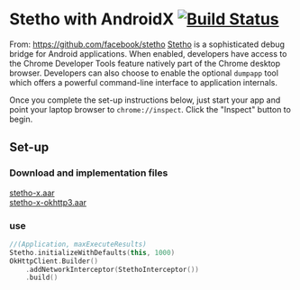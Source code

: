 # Stetho with AndroidX [![Build Status](https://travis-ci.org/facebook/stetho.svg?branch=master)](https://travis-ci.org/facebook/stetho)
From: https://github.com/facebook/stetho
[Stetho](https://facebook.github.io/stetho) is a sophisticated debug bridge for Android applications. When enabled,
developers have access to the Chrome Developer Tools feature natively part of
the Chrome desktop browser. Developers can also choose to enable the optional
`dumpapp` tool which offers a powerful command-line interface to application
internals.

Once you complete the set-up instructions below, just start your app and point
your laptop browser to `chrome://inspect`.  Click the "Inspect" button to
begin.

## Set-up

### Download and implementation files
[stetho-x.aar](https://github.com/wert3232/stetho-x/raw/master/out/stetho-x.aar)  
[stetho-x-okhttp3.aar](https://github.com/wert3232/stetho-x/raw/master/out/stetho-x-okhttp3.aar)  

### use
```kotlin
//(Application, maxExecuteResults)
Stetho.initializeWithDefaults(this, 1000)
OkHttpClient.Builder()
    .addNetworkInterceptor(StethoInterceptor())
    .build()
